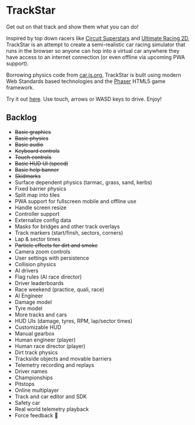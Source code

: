 # TrackStar

Get out on that track and show them what you can do!

Inspired by top down racers like [Circuit Superstars](https://store.steampowered.com/app/1097130/Circuit_Superstars/) and [Ultimate Racing 2D](https://store.steampowered.com/app/808080/Ultimate_Racing_2D/), TrackStar is an attempt to create a semi-realistic car racing simulator that runs in the browser so anyone can hop into a virtual car anywhere they have access to an internet connection (or even offline via upcoming PWA support).

Borrowing physics code from [car.js.org](https://car.js.org/), TrackStar is built using modern Web Standards based technologies and the [Phaser](https://phaser.io/) HTML5 game framework.

Try it out [here](http://trackstar.glitch.me/). Use touch, arrows or WASD keys to drive. Enjoy!

## Backlog

* ~~Basic graphics~~
* ~~Basic physics~~
* ~~Basic audio~~
* ~~Keyboard controls~~
* ~~Touch controls~~
* ~~Basic HUD UI (speed)~~
* ~~Basic help banner~~
* ~~Skidmarks~~
* Surface dependent physics (tarmac, grass, sand, kerbs)
* Fixed barrier physics
* Split map into tiles
* PWA support for fullscreen mobile and offline use
* Handle screen resize
* Controller support
* Externalize config data
* Masks for bridges and other track overlays
* Track markers (start/finsh, sectors, corners)
* Lap & sector times
* ~~Particle effects for dirt and smoke~~
* Camera zoom controls
* User settings with persistence
* Collision physics
* AI drivers
* Flag rules (AI race director)
* Driver leaderboards
* Race weekend (practice, quali, race)
* AI Engineer
* Damage model
* Tyre model
* More tracks and cars
* HUD UIs (damage, tyres, RPM, lap/sector times)
* Customizable HUD
* Manual gearbox
* Human engineer (player)
* Human race director (player)
* Dirt track physics
* Trackside objects and movable barriers
* Telemetry recording and replays
* Driver names
* Championships
* Pitstops
* Online multiplayer
* Track and car editor and SDK
* Safety car
* Real world telemetry playback
* Force feedback 🤯